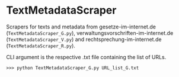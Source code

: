 # TextMetadataScraper

Scrapers for texts and metadata from gesetze-im-internet.de (`TextMetadataScraper_G.py`), verwaltungsvorschriften-im-internet.de (`TextMetadataScraper_V.py`) and rechtsprechung-im-internet.de (`TextMetadataScraper_R.py`).

CLI argument is the respective .txt file containing the list of URLs.
```
>>> python TextMetadataScraper_G.py URL_list_G.txt
```

